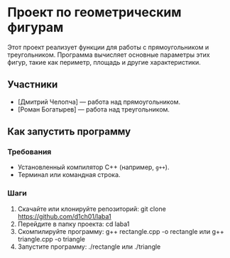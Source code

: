 # Проект по геометрическим фигурам

Этот проект реализует функции для работы с прямоугольником и треугольником. Программа вычисляет основные параметры этих фигур, такие как периметр, площадь и другие характеристики.

## Участники
- [Дмитрий Челопча] — работа над прямоугольником.
- [Роман Богатырев] — работа над треугольником.

## Как запустить программу

### Требования
- Установленный компилятор C++ (например, `g++`).
- Терминал или командная строка.

### Шаги
1. Скачайте или клонируйте репозиторий:
   git clone https://github.com/d1ch01/laba1
2. Перейдите в папку проекта:
   cd laba1
3. Скомпилируйте программу:
   g++ rectangle.cpp -o rectangle или g++ triangle.cpp -o triangle
4. Запустите программу:
   ./rectangle или ./triangle
